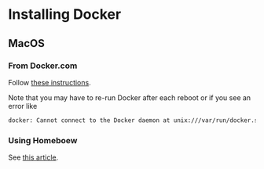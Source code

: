# Installing Docker

## MacOS

### From Docker.com

Follow [these instructions](https://docs.docker.com/docker-for-mac/install/).

Note that you may have to re-run Docker after each reboot or if you see an error
like

```bash
docker: Cannot connect to the Docker daemon at unix:///var/run/docker.sock. Is the docker daemon running?.
```

### Using Homeboew

See
[this article](https://medium.com/@yutafujii_59175/a-complete-one-by-one-guide-to-install-docker-on-your-mac-os-using-homebrew-e818eb4cfc3).
